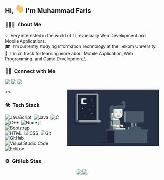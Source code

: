 <h2>Hi, <img src="https://raw.githubusercontent.com/ABSphreak/ABSphreak/master/gifs/Hi.gif" width="30px"> I'm Muhammad Faris</h2>

### 👨🏻‍💻 &nbsp;About Me

💡 &nbsp;Very interested in the world of IT, especially Web Development and Mobile Applications.\
🎓 &nbsp;I'm currently studying Information Technology at the Telkom University.\
🌱 &nbsp;I'm on track for learning more about Mobile Application, Web Programming, and Game Development.\

### 🤝🏻 &nbsp;Connect with Me

<p>
<a href="https://www.linkedin.com/in/faris07"><img src="https://img.shields.io/badge/-LinkedIn-0077B5?style=flat&logo=Linkedin&logoColor=white"/></a>
<a href="mailto:muhammadfarisld@student.telkomuniversity.ac.id"><img src="https://img.shields.io/badge/-Gmail-D14836?style=flat&logo=Gmail&logoColor=white"/></a>
<a href="https://www.facebook.com/profile.php?id=100022859112919"><img src="https://img.shields.io/badge/-Facebook-1877F2?style=flat&logo=Facebook&logoColor=white"/></a>
</p>



<><img alt="Night Coding" src="https://raw.githubusercontent.com/AVS1508/AVS1508/master/assets/Night-Coding.gif" align="right"/>

### 🛠 &nbsp;Tech Stack

![JavaScript](https://img.shields.io/badge/-JavaScript-05122A?style=flat&logo=javascript)&nbsp;
![Java](https://img.shields.io/badge/-Java-05122A?style=flat&logo=Java&logoColor=FFA518)&nbsp;
![C](https://img.shields.io/badge/-C-05122A?style=flat&logo=C&logoColor=A8B9CC)&nbsp;
![C++](https://img.shields.io/badge/-C++-05122A?style=flat&logo=C%2B%2B&logoColor=00599C)&nbsp;
![Node.js](https://img.shields.io/badge/-Node.js-05122A?style=flat&logo=node.js)&nbsp;
![Bootstrap](https://img.shields.io/badge/-Bootstrap-05122A?style=flat&logo=bootstrap&logoColor=563D7C)\
![HTML](https://img.shields.io/badge/-HTML-05122A?style=flat&logo=HTML5)&nbsp;
![CSS](https://img.shields.io/badge/-CSS-05122A?style=flat&logo=CSS3&logoColor=1572B6)&nbsp;
![Git](https://img.shields.io/badge/-Git-05122A?style=flat&logo=git)&nbsp;
![GitHub](https://img.shields.io/badge/-GitHub-05122A?style=flat&logo=github)&nbsp;
![Visual Studio Code](https://img.shields.io/badge/-Visual%20Studio%20Code-05122A?style=flat&logo=visual-studio-code&logoColor=007ACC)&nbsp;
![Eclipse](https://img.shields.io/badge/-Eclipse-05122A?style=flat&logo=eclipse-ide&logoColor=2C2255)

### ⚙️ &nbsp;GitHub Stas

<p align="center">
<a href="https://github.com/Anycker">
  <img height="180em" src="https://github-readme-stats-eight-theta.vercel.app/api?username=Anycker&show_icons=true&theme=algolia&include_all_commits=true&count_private=true"/>
  <img height="180em" src="https://github-readme-stats-eight-theta.vercel.app/api/top-langs/?username=Anycker&layout=compact&langs_count=8&theme=algolia"/>
</a>
</p>

